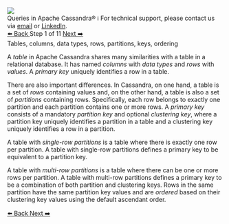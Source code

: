 <!-- TOP -->
<div class="top">
  <img src="https://datastax-academy.github.io/katapod-shared-assets/images/ds-academy-logo.svg" />
  <div class="scenario-title-section">
    <span class="scenario-title">Queries in Apache Cassandra®</span>
    <span class="scenario-subtitle">ℹ️ For technical support, please contact us via <a href="mailto:aleksandr.volochnev@datastax.com">email</a> or <a href="https://dtsx.io/aleks">LinkedIn</a>.</span>
  </div>
</div>

<!-- NAVIGATION -->
<div id="navigation-top" class="navigation-top">
 <a href='command:katapod.loadPage?[{"step":"intro"}]'
   class="btn btn-dark navigation-top-left">⬅️ Back
 </a>
<span class="step-count"> Step 1 of 11</span>
 <a href='command:katapod.loadPage?[{"step":"step2-cassandra"}]' 
    class="btn btn-dark navigation-top-right">Next ➡️
  </a>
</div>

<!-- CONTENT -->

<div class="step-title">Tables, columns, data types, rows, partitions, keys, ordering</div>

A *table* in Apache Cassandra shares many similarities with a table in a relational database. It has named *columns* with *data types* and *rows* with *values*. A *primary key* uniquely identifies a row in a table. 

There are also important differences. In Cassandra, on one hand, a table is a set of *rows* containing values and, on the other hand,
a table is also a set of *partitions* containing rows. Specifically, each row belongs to exactly one partition and each partition contains one or more rows. A *primary key* consists of a mandatory *partition key* and optional *clustering key*, where
a partition key uniquely identifies a partition in a table and a clustering key uniquely identifies a row in a partition.

A table with *single-row partitions* is a table where there is exactly one row per partition. A table 
with single-row partitions defines a primary key to be equivalent to a partition key.  

A table with *multi-row partitions* is a table where there can be one or more rows per partition. A table 
with multi-row partitions defines a primary key to be a combination of both partition and clustering keys. Rows in the 
same partition have the same partition key values and are *ordered* based on their clustering key values using the default ascendant order.

<!-- NAVIGATION -->
<div id="navigation-bottom" class="navigation-bottom">
 <a href='command:katapod.loadPage?[{"step":"intro"}]'
   class="btn btn-dark navigation-bottom-left">⬅️ Back
 </a>
 <a href='command:katapod.loadPage?[{"step":"step2-cassandra"}]'
    class="btn btn-dark navigation-bottom-right">Next ➡️
  </a>
</div>
